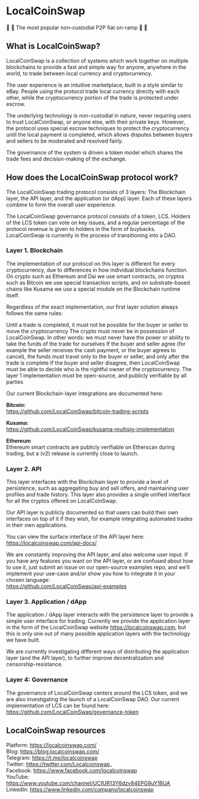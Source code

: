 # LocalCoinSwap
:rocket: :rocket: The most popular non-custodial P2P fiat on-ramp :rocket: :rocket:


## What is LocalCoinSwap?

LocalCoinSwap is a collection of systems which work together on multiple blockchains to provide a fast and simple way for anyone, anywhere in the world, to trade between local currency and cryptocurrency.

The user experience is an intuitive marketplace, built in a style similar to eBay. People using the protocol trade local currency directly with each other, while the cryptocurrency portion of the trade is protected under escrow.

The underlying technology is non-custodial in nature, never requiring users to trust LocalCoinSwap, or anyone else, with their private keys. However, the protocol uses special escrow techniques to protect the cryptocurrency until the local payment is completed, which allows disputes between buyers and sellers to be moderated and resolved fairly.

The governance of the system is driven a token model which shares the trade fees and decision-making of the exchange.


## How does the LocalCoinSwap protocol work?

The LocalCoinSwap trading protocol consists of 3 layers: The Blockchain layer, the API layer, and the application (or dApp) layer. Each of these layers combine to form the overall user experience.

The LocalCoinSwap governance protocol consists of a token, LCS. Holders of the LCS token can vote on key issues, and a regular percentage of the protocol revenue is given to holders in the form of buybacks. LocalCoinSwap is currently in the process of transitioning into a DAO.


### Layer 1. Blockchain

The implementation of our protocol on this layer is different for every cryptocurrency, due to differences in how individual blockchains function. On crypto such as Ethereum and Dai we use smart contracts, on cryptos such as Bitcoin we use special transaction scripts, and on substrate-based chains like Kusama we use a special module on the Blockchain runtime itself.

Regardless of the exact implementation, our first layer solution always follows the same rules:

Until a trade is completed, it must not be possible for the buyer or seller to move the cryptocurrency
The crypto must never be in possession of LocalCoinSwap. In other words: we must never have the power or ability to take the funds of the trade for ourselves
If the buyer and seller agree (for example the seller receives the cash payment, or the buyer agrees to cancel), the funds must travel only to the buyer or seller, and only after the trade is complete
If the buyer and seller disagree, then LocalCoinSwap must be able to decide who is the rightful owner of the cryptocurrency.
The layer 1 implementation must be open-source, and publicly verifiable by all parties

Our current Blockchain-layer integrations are documented here:

**Bitcoin:**  
https://github.com/LocalCoinSwap/bitcoin-trading-scripts

**Kusama:**  
https://github.com/LocalCoinSwap/kusama-multisig-implementation

**Ethereum**  
Ethereum smart contracts are publicly verifiable on Etherscan during trading, but a (v2) release is currently close to launch.


### Layer 2. API

This layer interfaces with the Blockchain layer to provide a level of persistence, such as aggregating buy and sell offers, and maintaining user profiles and trade history. This layer also provides a single unified interface for all the cryptos offered on LocalCoinSwap.

Our API layer is publicly documented so that users can build their own interfaces on top of it if they wish, for example integrating automated trades in their own applications.

You can view the surface interface of the API layer here:  
https://localcoinswap.com/api-docs/

We are constantly improving the API layer, and also welcome user input. If you have any features you want on the API layer, or are confused about how to use it, just submit an issue on our open-source examples repo, and we’ll implement your use-case and/or show you how to integrate it in your chosen language:  
https://github.com/LocalCoinSwap/api-examples


### Layer 3. Application / dApp

The application / dApp layer interacts with the persistence layer to provide a simple user interface for trading. Currently we provide the application layer in the form of the LocalCoinSwap website https://localcoinswap.com, but this is only one out of many possible application layers with the technology we have built.

We are currently investigating different ways of distributing the application layer (and the API layer), to further improve decentralization and censorship-resistance.


### Layer 4: Governance

The governance of LocalCoinSwap centers around the LCS token, and we are also investigating the launch of a LocalCoinSwap DAO. Our current implementation of LCS can be found here:  
https://github.com/LocalCoinSwap/governance-token



## LocalCoinSwap resources

Platform: https://localcoinswap.com/  
Blog: https://blog.localcoinswap.com/  
Telegram: https://t.me/localcoinswap  
Twitter: https://twitter.com/Localcoinswap_  
Facebook: https://www.facebook.com/localcoinswap  
YouTube: https://www.youtube.com/channel/UCfUR13Y6dzv84EPG9uY1BUA  
LinkedIn: https://www.linkedin.com/company/localcoinswap 
